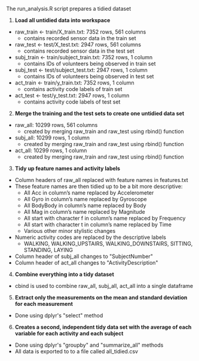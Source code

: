 The run_analysis.R script prepares a tidied dataset

1. **Load all untidied data into workspace**

* raw_train <- train/X_train.txt: 7352 rows, 561 columns
  * contains recorded sensor data in the train set
* raw_test <- test/X_test.txt: 2947 rows, 561 columns
  * contains recorded sensor data in the test set
* subj_train <- train/subject_train.txt: 7352 rows, 1 column
  * contains IDs of volunteers being observed in train set
* subj_test <- test/subject_test.txt: 2947 rows, 1 column
  * contains IDs of volunteers being observed in test set
* act_train <- train/y_train.txt: 7352 rows, 1 column
  * contains activity code labels of train set
* act_test <- test/y_test.txt: 2947 rows, 1 column
  * contains activity code labels of test set

2. **Merge the training and the test sets to create one untidied data set**

* raw_all: 10299 rows, 561 columns
  * created by merging raw_train and raw_test using rbind() function
* subj_all: 10299 rows, 1 column
  * created by merging raw_train and raw_test using rbind() function
* act_all: 10299 rows, 1 column
  * created by merging raw_train and raw_test using rbind() function

3. **Tidy up feature names and activity labels**


* Column headers of raw_all replaced with feature names in features.txt
* These feature names are then tidied up to be a bit more descriptive:
  * All Acc in column’s name replaced by Accelerometer
  * All Gyro in column’s name replaced by Gyroscope
  * All BodyBody in column’s name replaced by Body
  * All Mag in column’s name replaced by Magnitude
  * All start with character f in column’s name replaced by Frequency
  * All start with character t in column’s name replaced by Time
  * Various other minor stylistic changes
* Numeric activity codes are replaced by the descriptive labels
  * WALKING, WALKING_UPSTAIRS, WALKING_DOWNSTAIRS, SITTING, STANDING, LAYING
* Column header of subj_all changes to "SubjectNumber"
* Column header of act_all changes to "ActivityDescription"

4. **Combine everything into a tidy dataset**
* cbind is used to combine raw_all, subj_all, act_all into a single dataframe

5. **Extract only the measurements on the mean and standard deviation for each measurement**
* Done using dplyr's "select" method

6. **Creates a second, independent tidy data set with the average of each variable for each activity and each subject**
* Done using dplyr's "groupby" and "summarize_all" methods
* All data is exported to to a file called all_tidied.csv

